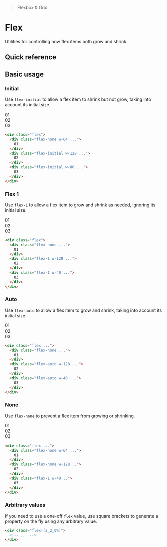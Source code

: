 > Flexbox & Grid

# Flex
Utilities for controlling how flex items both grow and shrink.

## Quick reference

<qr-table />

## Basic usage
### Initial
Use `flex-initial` to allow a flex item to shrink but not grow, taking into account its initial size.

<width-controller>
  <container>
    <box striped class="flex gap-16" fg-color="var(--tw-blue-fg)" bg-color="var(--tw-blue-bg)">
      <div class="w-64 flex-none bg-blue-800 ex-box">01</div>
      <div class="w-128 flex-initial bg-blue-500 ex-box">02</div>
      <div class="w-80 flex-initial bg-blue-500 ex-box">03</div>
    </box>
  </container>
</width-controller>

```html
<div class="flex">
  <div class="flex-none w-64 ...">
    01
  </div>
  <div class="flex-initial w-128 ...">
    02
  </div>
  <div class="flex-initial w-80 ...">
    03
  </div>
</div>
```

### Flex 1
Use `flex-1` to allow a flex item to grow and shrink as needed, ignoring its initial size.

<width-controller>
  <container>
    <box striped class="flex gap-16" fg-color="var(--tw-pink-fg)" bg-color="var(--tw-pink-bg)">
      <div class="w-64 flex-none bg-pink-800 ex-box">01</div>
      <div class="w-128 flex-1 bg-pink-500 ex-box">02</div>
      <div class="w-40 flex-1 bg-pink-500 ex-box">03</div>
    </box>
  </container>
</width-controller>

```html
<div class="flex">
  <div class="flex-none ...">
    01
  </div>
  <div class="flex-1 w-128 ...">
    02
  </div>
  <div class="flex-1 w-40 ...">
    03
  </div>
</div>
```

### Auto
Use `flex-auto` to allow a flex item to grow and shrink, taking into account its initial size.

<width-controller>
  <container>
    <box striped class="flex gap-16" fg-color="var(--tw-violet-fg)" bg-color="var(--tw-violet-bg)">
      <div class="w-64 flex-none bg-violet-800 ex-box">01</div>
      <div class="w-128 flex-auto bg-violet-500 ex-box">02</div>
      <div class="w-40 flex-auto bg-violet-500 ex-box">03</div>
    </box>
  </container>
</width-controller>

```html
<div class="flex ...">
  <div class="flex-none ...">
    01
  </div>
  <div class="flex-auto w-128 ...">
    02
  </div>
  <div class="flex-auto w-40 ...">
    03
  </div>
</div>
```

### None
Use `flex-none` to prevent a flex item from growing or shrinking.

<width-controller>
  <container>
    <box striped class="flex gap-16" fg-color="var(--tw-indigo-fg)" bg-color="var(--tw-indigo-bg)">
      <div class="w-64 flex-none bg-indigo-800 ex-box">01</div>
      <div class="w-128 flex-none bg-indigo-500 ex-box">02</div>
      <div class="w-40 flex-1 bg-indigo-500 ex-box">03</div>
    </box>
  </container>
</width-controller>

```html
<div class="flex ...">
  <div class="flex-none w-64 ...">
    01
  </div>
  <div class="flex-none w-128...">
    02
  </div>
  <div class="flex-1 w-40...">
    03
  </div>
</div>
```

### Arbitrary values
If you need to use a one-off `flex` value, use square brackets to generate a property on the fly using any arbitrary value.

```html
<div class="flex-[2_2_0%]">
  <!-- ... -->
</div>
```
